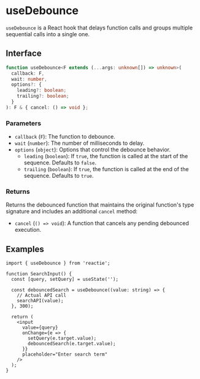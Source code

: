 # useDebounce

`useDebounce` is a React hook that delays function calls and groups multiple sequential calls into a single one.

## Interface

```ts
function useDebounce<F extends (...args: unknown[]) => unknown>(
  callback: F,
  wait: number,
  options?: {
    leading?: boolean;
    trailing?: boolean;
  }
): F & { cancel: () => void };
```

### Parameters

- `callback` (`F`): The function to debounce.
- `wait` (`number`): The number of milliseconds to delay.
- `options` (`object`): Options that control the debounce behavior.
  - `leading` (`boolean`): If `true`, the function is called at the start of the sequence. Defaults to `false`.
  - `trailing` (`boolean`): If `true`, the function is called at the end of the sequence. Defaults to `true`.

### Returns

Returns the debounced function that maintains the original function's type signature and includes an additional `cancel` method:

- `cancel` (`() => void`): A function that cancels any pending debounced execution.

## Examples

```tsx
import { useDebounce } from 'reactie';

function SearchInput() {
  const [query, setQuery] = useState('');

  const debouncedSearch = useDebounce((value: string) => {
    // Actual API call
    searchAPI(value);
  }, 300);

  return (
    <input
      value={query}
      onChange={e => {
        setQuery(e.target.value);
        debouncedSearch(e.target.value);
      }}
      placeholder="Enter search term"
    />
  );
}
```

